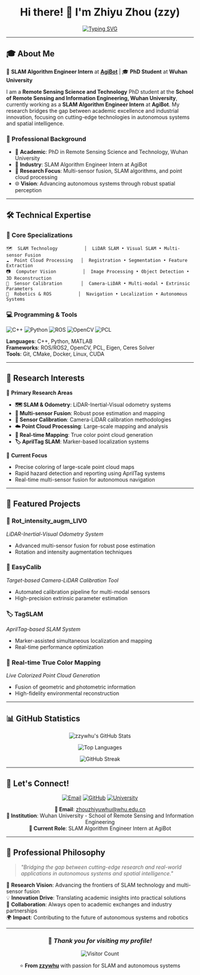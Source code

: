 <div align="center">

# Hi there! 👋 I'm **Zhiyu Zhou** (zzy)

[![Typing SVG](https://readme-typing-svg.herokuapp.com?font=Fira+Code&pause=1000&color=2E96F7&center=true&vCenter=true&width=435&lines=SLAM+Algorithm+Engineer;Remote+Sensing+PhD+Student;Computer+Vision+Researcher;Point+Cloud+Processing+Expert)](https://git.io/typing-svg)

</div>

---

## 🎓 About Me

🚀 **SLAM Algorithm Engineer Intern** at **[AgiBot](https://www.agibot.com/)** | 🎓 **PhD Student** at **Wuhan University**

I am a **Remote Sensing Science and Technology** PhD student at the **School of Remote Sensing and Information Engineering, Wuhan University**, currently working as a **SLAM Algorithm Engineer Intern** at **AgiBot**. My research bridges the gap between academic excellence and industrial innovation, focusing on cutting-edge technologies in autonomous systems and spatial intelligence.

### 🎯 Professional Background
- 🏫 **Academic**: PhD in Remote Sensing Science and Technology, Wuhan University
- 💼 **Industry**: SLAM Algorithm Engineer Intern at AgiBot
- 🔬 **Research Focus**: Multi-sensor fusion, SLAM algorithms, and point cloud processing
- 🌐 **Vision**: Advancing autonomous systems through robust spatial perception

---

## 🛠️ Technical Expertise

### 🎯 Core Specializations
```
🗺️  SLAM Technology          │  LiDAR SLAM • Visual SLAM • Multi-sensor Fusion
☁️  Point Cloud Processing   │  Registration • Segmentation • Feature Extraction  
📷  Computer Vision          │  Image Processing • Object Detection • 3D Reconstruction
🔧  Sensor Calibration       │  Camera-LiDAR • Multi-modal • Extrinsic Parameters
🤖  Robotics & ROS          │  Navigation • Localization • Autonomous Systems
```

### 💻 Programming & Tools
![C++](https://img.shields.io/badge/C%2B%2B-00599C?style=for-the-badge&logo=c%2B%2B&logoColor=white)
![Python](https://img.shields.io/badge/Python-3776AB?style=for-the-badge&logo=python&logoColor=white)
![ROS](https://img.shields.io/badge/ROS-22314E?style=for-the-badge&logo=ros&logoColor=white)
![OpenCV](https://img.shields.io/badge/OpenCV-27338e?style=for-the-badge&logo=OpenCV&logoColor=white)
![PCL](https://img.shields.io/badge/PCL-FF6B35?style=for-the-badge&logo=pointclouds&logoColor=white)

**Languages**: C++, Python, MATLAB  
**Frameworks**: ROS/ROS2, OpenCV, PCL, Eigen, Ceres Solver  
**Tools**: Git, CMake, Docker, Linux, CUDA  

---

## 🔬 Research Interests

🎯 **Primary Research Areas**
- **🗺️ SLAM & Odometry**: LiDAR-Inertial-Visual odometry systems
- **🔄 Multi-sensor Fusion**: Robust pose estimation and mapping
- **📐 Sensor Calibration**: Camera-LiDAR calibration methodologies  
- **☁️ Point Cloud Processing**: Large-scale mapping and analysis
- **🎨 Real-time Mapping**: True color point cloud generation
- **🏷️ AprilTag SLAM**: Marker-based localization systems

🌟 **Current Focus**
- Precise coloring of large-scale point cloud maps
- Rapid hazard detection and reporting using AprilTag systems
- Real-time multi-sensor fusion for autonomous navigation

---

## 🚀 Featured Projects

### 🎯 **Rot_intensity_augm_LIVO**
*LiDAR-Inertial-Visual Odometry System*
- Advanced multi-sensor fusion for robust pose estimation
- Rotation and intensity augmentation techniques

### 🔧 **EasyCalib**
*Target-based Camera-LiDAR Calibration Tool*
- Automated calibration pipeline for multi-modal sensors
- High-precision extrinsic parameter estimation

### 🏷️ **TagSLAM**
*AprilTag-based SLAM System*
- Marker-assisted simultaneous localization and mapping
- Real-time performance optimization

### 🎨 **Real-time True Color Mapping**
*Live Colorized Point Cloud Generation*
- Fusion of geometric and photometric information
- High-fidelity environmental reconstruction

---

## 📊 GitHub Statistics

<div align="center">

![zzywhu's GitHub Stats](https://github-readme-stats.vercel.app/api?username=zzywhu&show_icons=true&theme=tokyonight&hide_border=true)

![Top Languages](https://github-readme-stats.vercel.app/api/top-langs/?username=zzywhu&layout=compact&theme=tokyonight&hide_border=true)

![GitHub Streak](https://github-readme-streak-stats.herokuapp.com/?user=zzywhu&theme=tokyonight&hide_border=true)

</div>

---

## 🤝 Let's Connect!

<div align="center">

[![Email](https://img.shields.io/badge/Email-zhouzhiyuwhu@whu.edu.cn-D14836?style=for-the-badge&logo=gmail&logoColor=white)](mailto:zhouzhiyuwhu@whu.edu.cn)
[![GitHub](https://img.shields.io/badge/GitHub-zzywhu-100000?style=for-the-badge&logo=github&logoColor=white)](https://github.com/zzywhu)
[![University](https://img.shields.io/badge/Institution-Wuhan_University-FF6B35?style=for-the-badge&logo=university&logoColor=white)](https://www.whu.edu.cn/)

**📧 Email**: [zhouzhiyuwhu@whu.edu.cn](mailto:zhouzhiyuwhu@whu.edu.cn)  
**🏫 Institution**: Wuhan University - School of Remote Sensing and Information Engineering  
**💼 Current Role**: SLAM Algorithm Engineer Intern at AgiBot  

</div>

---

## 🌟 Professional Philosophy

> *"Bridging the gap between cutting-edge research and real-world applications in autonomous systems and spatial intelligence."*

🎯 **Research Vision**: Advancing the frontiers of SLAM technology and multi-sensor fusion  
💡 **Innovation Drive**: Translating academic insights into practical solutions  
🤝 **Collaboration**: Always open to academic exchanges and industry partnerships  
🌍 **Impact**: Contributing to the future of autonomous systems and robotics  

---

<div align="center">

### 💫 *Thank you for visiting my profile!* 

![Visitor Count](https://visitor-badge.laobi.icu/badge?page_id=zzywhu.zzywhu)

⭐️ **From [zzywhu](https://github.com/zzywhu)** with passion for SLAM and autonomous systems

</div>
